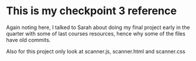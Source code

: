 # This is my checkpoint 3 reference
Again noting here, I talked to Sarah about doing my final project early in the quarter with some of last courses resources, hence why some of the files have old commits.

Also for this project only look at scanner.js, scanner.html and scanner.css
